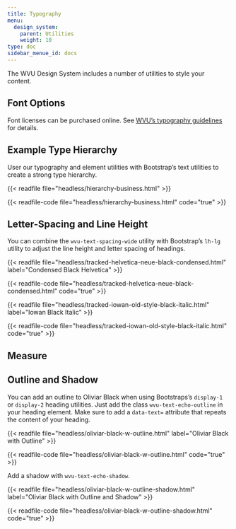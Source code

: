 ```yaml
---
title: Typography
menu:
  design_system:
    parent: Utilities
    weight: 10
type: doc
sidebar_menue_id: docs
---
```


The WVU Design System includes a number of utilities to style your content.

## Font Options

Font licenses can be purchased online. See [WVU’s typography guidelines](https://universityrelations.wvu.edu/brand-guide/type) for details.

## Example Type Hierarchy

User our typography and element utilities with Bootstrap’s text utilities to create a strong type hierarchy.

{{< readfile file="headless/hierarchy-business.html" >}}

{{< readfile-code file="headless/hierarchy-business.html" code="true" >}}

## Letter-Spacing and Line Height

You can combine the `wvu-text-spacing-wide` utility with Bootstrap’s `lh-lg` utility to adjust the line height and letter spacing of headings.

{{< readfile file="headless/tracked-helvetica-neue-black-condensed.html" label="Condensed Black Helvetica" >}}

{{< readfile-code file="headless/tracked-helvetica-neue-black-condensed.html" code="true" >}}

{{< readfile file="headless/tracked-iowan-old-style-black-italic.html" label="Iowan Black Italic" >}}

{{< readfile-code file="headless/tracked-iowan-old-style-black-italic.html" code="true" >}}

## Measure

## Outline and Shadow

You can add an outline to Oliviar Black when using Bootstraps’s `display-1` or `display-2` heading utilities. Just add the class `wvu-text-echo-outline` in your heading element. Make sure to add a `data-text=` attribute that repeats the content of your heading.

{{< readfile file="headless/oliviar-black-w-outline.html" label="Oliviar Black with Outline" >}}

{{< readfile-code file="headless/oliviar-black-w-outline.html" code="true" >}}

Add a shadow with `wvu-text-echo-shadow`.

{{< readfile file="headless/oliviar-black-w-outline-shadow.html" label="Oliviar Black with Outline and Shadow" >}}

{{< readfile-code file="headless/oliviar-black-w-outline-shadow.html" code="true" >}}